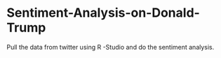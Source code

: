 # Sentiment-Analysis-on-Donald-Trump
Pull the data from twitter using R -Studio and do the sentiment analysis.
